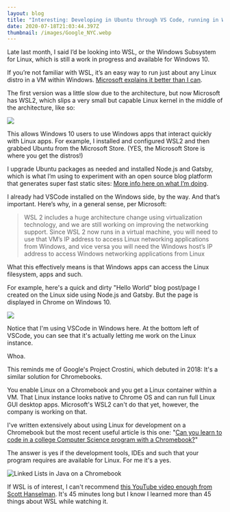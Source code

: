 ```yaml
---
layout: blog
title: "Interesting: Developing in Ubuntu through VS Code, running in WSL2"
date: 2020-07-18T21:03:44.397Z
thumbnail: /images/Google_NYC.webp
---
```

Late last month, I said I’d be looking into WSL, or the Windows Subsystem for Linux, which is still a work in progress and available for Windows 10.

If you’re not familiar with WSL, it’s an easy way to run just about any Linux distro in a VM within Windows. [Microsoft explains it better than I can](https://devblogs.microsoft.com/commandline/wsl-2-is-now-available-in-windows-insiders/).

The first version was a little slow due to the architecture, but now Microsoft has WSL2, which slips a very small but capable Linux kernel in the middle of the architecture, like so:

![](/images/wsl-2-architecture.jpg)

This allows Windows 10 users to use Windows apps that interact quickly with Linux apps. For example, I installed and configured WSL2 and then grabbed Ubuntu from the Microsoft Store. (YES, the Microsoft Store is where you get the distros!)

I upgrade Ubuntu packages as needed and installed Node.js and Gatsby, which is what I’m using to experiment with an open source blog platform that generates super fast static sites: [More info here on what I’m doing](https://www.kctofel.com/post/2020-06-18-the-great-gatsby-vs-hugo-for-static-site-generation/).

I already had VSCode installed on the Windows side, by the way. And that’s important. Here’s why, in a general sense, per Microsoft:

> WSL 2 includes a huge architecture change using virtualization technology, and we are still working on improving the networking support. Since WSL 2 now runs in a virtual machine, you will need to use that VM’s IP address to access Linux networking applications from Windows, and vice versa you will need the Windows host’s IP address to access Windows networking applications from Linux

What this effectively means is that Windows apps can access the Linux filesystem, apps and such.

For example, here's a quick and dirty "Hello World" blog post/page I created on the Linux side using Node.js and Gatsby. But the page is displayed in Chrome on Windows 10.

![](/images/gatsby-in-wsl2.jpg)

Notice that I'm using VSCode in Windows here. At the bottom left of VSCode, you can see that it's actually letting me work on the Linux instance. 

Whoa.

This reminds me of Google's Project Crostini, which debuted in 2018: It's a similar solution for Chromebooks. 

You enable Linux on a Chromebook and you get a Linux container within a VM. That Linux instance looks native to Chrome OS and can run full Linux GUI desktop apps. Microsoft's WSL2 can't do that yet, however, the company is working on that.

I've written extensively about using Linux for development on a Chromebook but the most recent useful article is this one: "[Can you learn to code in a college Computer Science program with a Chromebook?](https://www.aboutchromebooks.com/news/can-you-learn-to-code-in-a-college-computer-science-program-with-a-chromebook/)"

The answer is yes if the development tools, IDEs and such that your program requires are available for Linux. For me it's a yes.

![](/images/linked-lists-in-java-on-a-chromebook.jpg "Linked Lists in Java on a Chromebook")

If WSL is of interest, I can't recommend [this YouTube video enough from Scott Hanselman](https://youtu.be/j0PPcUUtHlw). It's 45 minutes long but I know I learned more than 45 things about WSL while watching it.